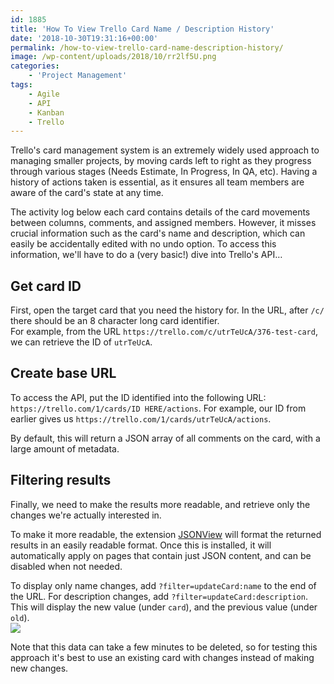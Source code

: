 ```yaml
---
id: 1885
title: 'How To View Trello Card Name / Description History'
date: '2018-10-30T19:31:16+00:00'
permalink: /how-to-view-trello-card-name-description-history/
image: /wp-content/uploads/2018/10/rr2lf5U.png
categories:
    - 'Project Management'
tags:
    - Agile
    - API
    - Kanban
    - Trello
---
```


Trello's card management system is an extremely widely used approach to managing smaller projects, by moving cards left to right as they progress through various stages (Needs Estimate, In Progress, In QA, etc). Having a history of actions taken is essential, as it ensures all team members are aware of the card's state at any time.

The activity log below each card contains details of the card movements between columns, comments, and assigned members. However, it misses crucial information such as the card's name and description, which can easily be accidentally edited with no undo option. To access this information, we'll have to do a (very basic!) dive into Trello's API…

## Get card ID

First, open the target card that you need the history for. In the URL, after `/c/` there should be an 8 character long card identifier.  
For example, from the URL `https://trello.com/c/utrTeUcA/376-test-card`, we can retrieve the ID of `utrTeUcA`.

## Create base URL

To access the API, put the ID identified into the following URL: `https://trello.com/1/cards/ID HERE/actions`. For example, our ID from earlier gives us `https://trello.com/1/cards/utrTeUcA/actions`.

By default, this will return a JSON array of all comments on the card, with a large amount of metadata.

## Filtering results

Finally, we need to make the results more readable, and retrieve only the changes we're actually interested in.

To make it more readable, the extension [JSONView](https://chrome.google.com/webstore/detail/jsonview/chklaanhfefbnpoihckbnefhakgolnmc) will format the returned results in an easily readable format. Once this is installed, it will automatically apply on pages that contain just JSON content, and can be disabled when not needed.

To display only name changes, add `?filter=updateCard:name` to the end of the URL. For description changes, add `?filter=updateCard:description`. This will display the new value (under `card`), and the previous value (under `old`).  
![](https://i.imgur.com/rr2lf5U.png)

Note that this data can take a few minutes to be deleted, so for testing this approach it's best to use an existing card with changes instead of making new changes.